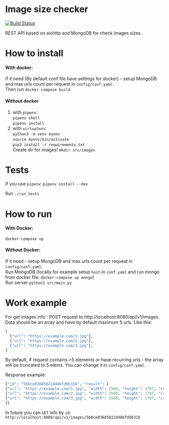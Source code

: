 Image size checker
=====================

[![Build Status](https://travis-ci.org/Ranc58/Image_size_checker.svg?branch=master)](https://travis-ci.org/Ranc58/Image_size_checker)


REST API based on aiohttp and MongoDB for check images sizes. 


# How to install
#### With docker:
If it need (By default conf file have settings for docker) - setup MongoDB and max urls count per request in `config/conf.yaml`.\
Then run `docker-compose build`

#### Without docker
1) with `pipenv`: \
   `pipenv shell` \
   `pipenv install`
2) with `virtualenv`: \
   `python3 -m venv myenv`\
   `source myenv/bin/activate`\
   `pip3 install -r requirements.txt`\
Create dir for images! `mkdir src/images`

# Tests
If you use `pipenv`: `pipenv install --dev`

Run `./run_tests`

# How to run
#### With Docker:
`docker-compose up`

#### Without Docker:
If it need - setup MongoDB and max urls count per request in `config/conf.yaml`.\
Run MongoDB (locally for example setup `host` in `conf.yaml` and run mongo from docker file: `docker-compose up mongo`)\
Run server `python3 src/main.py`


# Work example
For get images info : POST request to http://localhost:8080/api/v1/images. \
Data should be an array and have by default maximum 5 urls. Like this:
  ```python
  [
    {"url": "https://example.com/1.jpg"},
    {"url": "https://example.com/2.jpg"},
    {"url": "https://example.com/3.jpg"},
  ]
  ```
 By default, if request contains >5 elements or have recurring urls - the array will be truncated to 5 elems. 
 You can change it in `config/conf.yaml`.

Response example:
```python
{"id": "5b8ce03685022d486fd0b316", "result": [
{"url": "https://example.com/1.jpg", "width": 2560, "height": 1707, "created": "2018.09.03 10:18"},
{"url": "https://example.com/2.jpg", "width": 2560, "height": 1707, "created": "2018.09.03 10:18"},
{"url": "https://example.com/3.jpg", "width": 2560, "height": 1707, "created": "2018.09.03 10:18"},
]}
```

In future you can `GET` info by `id`: `http://localhost:8080/api/v1/images/5b8ce03685022d486fd0b316`
